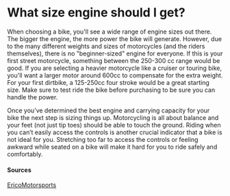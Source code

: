 # What size engine should I get?

When choosing a bike, you'll see a wide range of engine sizes out there.  The bigger the engine, the more power the bike will generate.  However, due to the many different weights and sizes of motorcycles (and the riders themselves), there is no "beginner-sized" engine for everyone.  If this is your first street motorcycle, something between the 250-300 cc range would be good.  If you are selecting a heavier motorcycle like a cruiser or touring bike, you'll want a larger motor around 600cc to compensate for the extra weight.  For your first dirtbike, a 125-250cc four stroke would be a great starting size. Make sure to test ride the bike before purchasing to be sure you can handle the power. 

Once you’ve determined the best engine and carrying capacity for your bike the next step is sizing things up. Motorcycling is all about balance and your feet (not just tip toes) should be able to touch the ground. Riding when you can’t easily access the controls is another crucial indicator that a bike is not ideal for you. Stretching too far to access the controls or feeling awkward while seated on a bike will make it hard for you to ride safely and comfortably.

#### Sources
[EricoMotorsports](https://www.ericomotorsports.com/blog/what-size-motorcycle-do-i-need--43527)